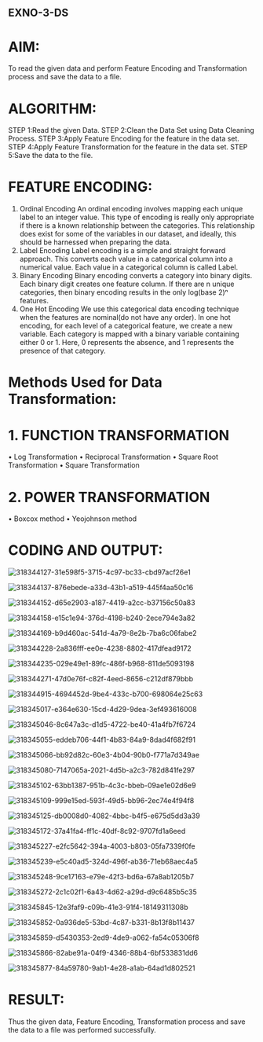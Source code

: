 ## EXNO-3-DS

# AIM:
To read the given data and perform Feature Encoding and Transformation process and save the data to a file.

# ALGORITHM:
STEP 1:Read the given Data.
STEP 2:Clean the Data Set using Data Cleaning Process.
STEP 3:Apply Feature Encoding for the feature in the data set.
STEP 4:Apply Feature Transformation for the feature in the data set.
STEP 5:Save the data to the file.

# FEATURE ENCODING:
1. Ordinal Encoding
An ordinal encoding involves mapping each unique label to an integer value. This type of encoding is really only appropriate if there is a known relationship between the categories. This relationship does exist for some of the variables in our dataset, and ideally, this should be harnessed when preparing the data.
2. Label Encoding
Label encoding is a simple and straight forward approach. This converts each value in a categorical column into a numerical value. Each value in a categorical column is called Label.
3. Binary Encoding
Binary encoding converts a category into binary digits. Each binary digit creates one feature column. If there are n unique categories, then binary encoding results in the only log(base 2)ⁿ features.
4. One Hot Encoding
We use this categorical data encoding technique when the features are nominal(do not have any order). In one hot encoding, for each level of a categorical feature, we create a new variable. Each category is mapped with a binary variable containing either 0 or 1. Here, 0 represents the absence, and 1 represents the presence of that category.

# Methods Used for Data Transformation:
  # 1. FUNCTION TRANSFORMATION
• Log Transformation
• Reciprocal Transformation
• Square Root Transformation
• Square Transformation
  # 2. POWER TRANSFORMATION
• Boxcox method
• Yeojohnson method

# CODING AND OUTPUT:

![318344127-31e598f5-3715-4c97-bc33-cbd97acf26e1](https://github.com/SubhashriRavichandran10/EXNO-3-DS/assets/145743413/9a1b3844-bd93-4665-b739-7456af40d57b)

![318344137-876ebede-a33d-43b1-a519-445f4aa50c16](https://github.com/SubhashriRavichandran10/EXNO-3-DS/assets/145743413/3047afc2-1840-4292-9781-b7163a3d92ce)

![318344152-d65e2903-a187-4419-a2cc-b37156c50a83](https://github.com/SubhashriRavichandran10/EXNO-3-DS/assets/145743413/a6a4ea39-c97a-4267-9699-72f1dd4a2dc3)


![318344158-e15c1e94-376d-4198-b240-2ece794e3a82](https://github.com/SubhashriRavichandran10/EXNO-3-DS/assets/145743413/f026e03b-1dab-4918-bb80-3c10020c406c)


![318344169-b9d460ac-541d-4a79-8e2b-7ba6c06fabe2](https://github.com/SubhashriRavichandran10/EXNO-3-DS/assets/145743413/28ff9fb9-9b75-486b-b919-de636b50f1d8)

![318344228-2a836fff-ee0e-4238-8802-417dfead9172](https://github.com/SubhashriRavichandran10/EXNO-3-DS/assets/145743413/26b1d7fb-8f7b-42f7-a6c8-f2a60d578a35)



![318344235-029e49e1-89fc-486f-b968-811de5093198](https://github.com/SubhashriRavichandran10/EXNO-3-DS/assets/145743413/082a2cc0-079b-4495-a5b5-34bae68ae9b8)


![318344271-47d0e76f-c82f-4eed-8656-c212df879bbb](https://github.com/SubhashriRavichandran10/EXNO-3-DS/assets/145743413/9e5b680c-977a-4e71-a8fc-57f71406f7b5)

![318344915-4694452d-9be4-433c-b700-698064e25c63](https://github.com/SubhashriRavichandran10/EXNO-3-DS/assets/145743413/780432b3-40bf-4938-aee5-206d85fb3eb6)


![318345017-e364e630-15cd-4d29-9dea-3ef493616008](https://github.com/SubhashriRavichandran10/EXNO-3-DS/assets/145743413/49841bc0-fe62-430a-b3fc-198aa6b1f3be)

![318345046-8c647a3c-d1d5-4722-be40-41a4fb7f6724](https://github.com/SubhashriRavichandran10/EXNO-3-DS/assets/145743413/3cf7d77a-2901-45d1-aa18-548ce7cca43d)

![318345055-eddeb706-44f1-4b83-84a9-8dad4f682f91](https://github.com/SubhashriRavichandran10/EXNO-3-DS/assets/145743413/73a317f6-091e-4668-94e1-efd12ccac142)




![318345066-bb92d82c-60e3-4b04-90b0-f771a7d349ae](https://github.com/SubhashriRavichandran10/EXNO-3-DS/assets/145743413/7a01700d-b5c2-43f8-b5d2-fb2b1522ed4d)





![318345080-7147065a-2021-4d5b-a2c3-782d841fe297](https://github.com/SubhashriRavichandran10/EXNO-3-DS/assets/145743413/0f316d92-e3b8-4d90-ad62-aded5e6e2708)

![318345102-63bb1387-951b-4c3c-bbeb-09ae1e02d6e9](https://github.com/SubhashriRavichandran10/EXNO-3-DS/assets/145743413/06a74e25-79ba-46c6-9020-d841e5fbd6c7)



![318345109-999e15ed-593f-49d5-bb96-2ec74e4f94f8](https://github.com/SubhashriRavichandran10/EXNO-3-DS/assets/145743413/e9eff38f-42b1-4e2a-aaa8-792f4902e069)



![318345125-db0008d0-4082-4bbc-b4f5-e675d5dd3a39](https://github.com/SubhashriRavichandran10/EXNO-3-DS/assets/145743413/86a87d81-d446-42a5-aca7-2569b5f86a03)



![318345172-37a41fa4-ff1c-40df-8c92-9707fd1a6eed](https://github.com/SubhashriRavichandran10/EXNO-3-DS/assets/145743413/2393b743-bcd9-4a6b-870a-6ff7c0fb7f31)


![318345227-e2fc5642-394a-4003-b803-05fa7339f0fe](https://github.com/SubhashriRavichandran10/EXNO-3-DS/assets/145743413/2bdf9040-13ac-497b-b741-60917b1ea90c)


![318345239-e5c40ad5-324d-496f-ab36-71eb68aec4a5](https://github.com/SubhashriRavichandran10/EXNO-3-DS/assets/145743413/909a4780-2285-4d9b-a34f-669cdc7f00fa)



![318345248-9ce17163-e79e-42f3-bd6a-67a8ab1205b7](https://github.com/SubhashriRavichandran10/EXNO-3-DS/assets/145743413/23b56ba4-7d1b-437f-b850-1569ec704711)



![318345272-2c1c02f1-6a43-4d62-a29d-d9c6485b5c35](https://github.com/SubhashriRavichandran10/EXNO-3-DS/assets/145743413/eb021420-6fe7-4a89-9476-b2eae33b6d64)



![318345845-12e3faf9-c09b-41e3-91f4-18149311308b](https://github.com/SubhashriRavichandran10/EXNO-3-DS/assets/145743413/00dfdd43-ccf1-4c30-a322-5eecc00299d1)



![318345852-0a936de5-53bd-4c87-b331-8b13f8b11437](https://github.com/SubhashriRavichandran10/EXNO-3-DS/assets/145743413/07788c07-591f-4326-af0d-58f8080f468e)


![318345859-d5430353-2ed9-4de9-a062-fa54c05306f8](https://github.com/SubhashriRavichandran10/EXNO-3-DS/assets/145743413/93e51fc7-eba2-4c8b-8a0c-7ca5d50e754f)

![318345866-82abe91a-04f9-4346-88b4-6bf533831dd6](https://github.com/SubhashriRavichandran10/EXNO-3-DS/assets/145743413/cd15031b-daa9-46b8-8c74-8d8c62c69e98)


![318345877-84a59780-9ab1-4e28-a1ab-64ad1d802521](https://github.com/SubhashriRavichandran10/EXNO-3-DS/assets/145743413/bd46d0c1-5efa-4bb8-aa17-07bbf7998ac6)









       
# RESULT:

       
Thus the given data, Feature Encoding, Transformation process and save the data to a file was performed successfully.

